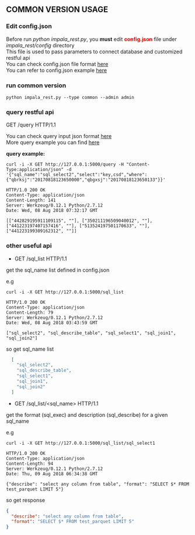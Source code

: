 ## COMMON VERSION USAGE

### Edit config.json 

Before run _python impala_rest.py_, you __must__ edit <font color=red>__config.json__</font> file under _impala\_rest/config_ directory  
This file is used to pass parameters to connect database and customized restful api  
You can check config.json file format [here](./document/common/admin_intput_format.md)  
You can refer to config.json example [here](./document/common/config_common.json)

### run common version

```
python impala_rest.py --type common --admin admin
```

### query restful api

GET /query HTTP/1.1  

You can check query input json format [here](./document/common/user_input_format.md)  
More query example you can find [here](./document/common/query_example.md)

__query example:__

```
curl -i -X GET http://127.0.0.1:5000/query -H "Content-Type:application/json" -d '{"sql_name":"sql_select2","select":"key,csd","where":{"qbrksj":"20170818123650000","qbgxsj":"20170818123650133"}}'

```

```
HTTP/1.0 200 OK
Content-Type: application/json
Content-Length: 141
Server: Werkzeug/0.12.1 Python/2.7.12
Date: Wed, 08 Aug 2018 07:32:17 GMT

[["442829195911109115", ""], ["350211196509040012", ""], ["441223197407157416", ""], ["513524197501170633", ""], ["441223199309162312", ""]]

```

### other useful api

- GET /sql_list HTTP/1.1

get the sql_name list defined in config.json

e.g

```
curl -i -X GET http://127.0.0.1:5000/sql_list
```

```
HTTP/1.0 200 OK
Content-Type: application/json
Content-Length: 79
Server: Werkzeug/0.12.1 Python/2.7.12
Date: Wed, 08 Aug 2018 03:43:59 GMT

["sql_select2", "sql_describe_table", "sql_select1", "sql_join1", "sql_join2"]

```

so get sql_name list

```json
  [
    "sql_select2", 
    "sql_describe_table", 
    "sql_select1", 
    "sql_join1", 
    "sql_join2"
  ]

```


- GET /sql_list/<sql_name> HTTP/1.1

get the format (sql_exec) and description (sql_describe) for a given sql_name

e.g

```
curl -i -X GET http://127.0.0.1:5000/sql_list/sql_select1
```

```
HTTP/1.0 200 OK
Content-Type: application/json
Content-Length: 94
Server: Werkzeug/0.12.1 Python/2.7.12
Date: Thu, 09 Aug 2018 06:34:38 GMT

{"describe": "select any column from table", "format": "SELECT $* FROM test_parquet LIMIT 5"}

```

so get response

```json
{
  "describe": "select any column from table", 
  "format": "SELECT $* FROM test_parquet LIMIT 5"
}
```
